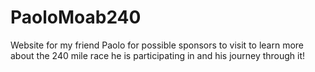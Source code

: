 # PaoloMoab240
Website for my friend Paolo for possible sponsors to visit to learn more about the 240 mile race he is participating in and his journey through it!
